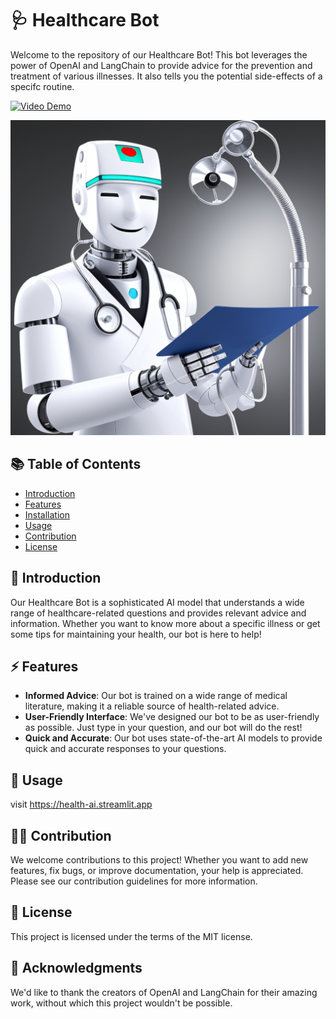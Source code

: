 # 🩺 Healthcare Bot

Welcome to the repository of our Healthcare Bot! This bot leverages the power of OpenAI and LangChain to provide advice for the prevention and treatment of various illnesses. It also tells you the potential side-effects of a specifc routine.


[![Video Demo](https://drive.google.com/uc?export=view&id=YOUR_VIDEO_ID)](https://drive.google.com/file/d/1tsTwPfYiODK9-g8zZrNDEMWua5w5P_MV/view)


![Healthcare Bot Image](doc.png)

## 📚 Table of Contents
- [Introduction](#-introduction)
- [Features](#-features)
- [Installation](#-installation)
- [Usage](#-usage)
- [Contribution](#-contribution)
- [License](#-license)

## 🌟 Introduction

Our Healthcare Bot is a sophisticated AI model that understands a wide range of healthcare-related questions and provides relevant advice and information. Whether you want to know more about a specific illness or get some tips for maintaining your health, our bot is here to help!

## ⚡ Features

- **Informed Advice**: Our bot is trained on a wide range of medical literature, making it a reliable source of health-related advice.
- **User-Friendly Interface**: We've designed our bot to be as user-friendly as possible. Just type in your question, and our bot will do the rest!
- **Quick and Accurate**: Our bot uses state-of-the-art AI models to provide quick and accurate responses to your questions.


## 🚀 Usage

visit https://health-ai.streamlit.app

## 👩‍💻 Contribution
We welcome contributions to this project! Whether you want to add new features, fix bugs, or improve documentation, your help is appreciated. Please see our contribution guidelines for more information.

## 📄 License
This project is licensed under the terms of the MIT license.

## 🙏 Acknowledgments
We'd like to thank the creators of OpenAI and LangChain for their amazing work, without which this project wouldn't be possible.


